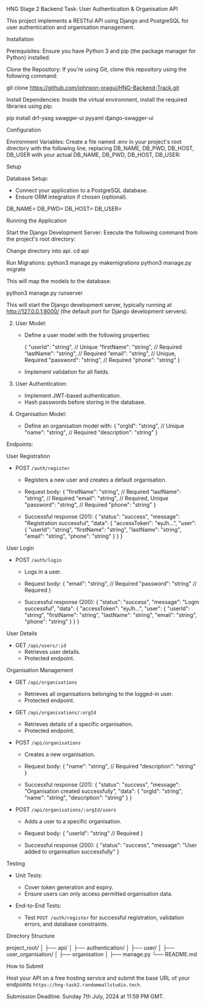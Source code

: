 HNG Stage 2 Backend Task: User Authentication & Organisation API

This project implements a RESTful API using Django and PostgreSQL for user authentication and organisation management.

Installation

Prerequisites: Ensure you have Python 3 and pip (the package manager for Python) installed.

Clone the Repository:
If you're using Git, clone this repository using the following command:

git clone https://github.com/johnson-oragui/HNG-Backend-Track.git


Install Dependencies:
Inside the virtual environment, install the required libraries using pip:

pip install drf-yasg swagger-ui pyyaml django-swagger-ui

Configuration

Environment Variables: Create a file named .env in your project's root directory with the following line, replacing DB_NAME, DB_PWD, DB_HOST, DB_USER with your actual DB_NAME, DB_PWD, DB_HOST, DB_USER:

Setup

 Database Setup:
   - Connect your application to a PostgreSQL database.
   - Ensure ORM integration if chosen (optional).

DB_NAME=<some database name>
DB_PWD=<some password>
DB_HOST=<some host>
DB_USER=<some userame>

Running the Application

Start the Django Development Server:
Execute the following command from the project's root directory:

Change directory into api.
cd api

Run Migrations:
python3 manage.py makemigrations
python3 manage.py migrate

This will map the models to the database.

python3 manage.py runserver

This will start the Django development server, typically running at http://127.0.0.1:8000/ (the default port for Django development servers).


2. User Model:
   - Define a user model with the following properties:

     {
         "userId": "string", // Unique
         "firstName": "string", // Required
         "lastName": "string", // Required
         "email": "string", // Unique, Required
         "password": "string", // Required
         "phone": "string"
     }

   - Implement validation for all fields.

3. User Authentication:
   - Implement JWT-based authentication.
   - Hash passwords before storing in the database.

4. Organisation Model:
   - Define an organisation model with:
     {
         "orgId": "string", // Unique
         "name": "string", // Required
         "description": "string"
     }


Endpoints:

User Registration

- POST `/auth/register`
  - Registers a new user and creates a default organisation.
  - Request body:
    {
        "firstName": "string", // Required
        "lastName": "string", // Required
        "email": "string", // Required, Unique
        "password": "string", // Required
        "phone": "string"
    }

  - Successful response (201):
    {
        "status": "success",
        "message": "Registration successful",
        "data": {
            "accessToken": "eyJh...",
            "user": {
                "userId": "string",
                "firstName": "string",
                "lastName": "string",
                "email": "string",
                "phone": "string"
            }
        }
    }


User Login

- POST `/auth/login`
  - Logs in a user.
  - Request body:
    {
        "email": "string", // Required
        "password": "string" // Required
    }

  - Successful response (200):
    {
        "status": "success",
        "message": "Login successful",
        "data": {
            "accessToken": "eyJh...",
            "user": {
                "userId": "string",
                "firstName": "string",
                "lastName": "string",
                "email": "string",
                "phone": "string"
            }
        }
    }


User Details

- GET `/api/users/:id`
  - Retrieves user details.
  - Protected endpoint.

Organisation Management

- GET `/api/organisations`
  - Retrieves all organisations belonging to the logged-in user.
  - Protected endpoint.

- GET `/api/organisations/:orgId`
  - Retrieves details of a specific organisation.
  - Protected endpoint.

- POST `/api/organisations`
  - Creates a new organisation.
  - Request body:
    {
        "name": "string", // Required
        "description": "string"
    }

  - Successful response (201):
    {
        "status": "success",
        "message": "Organisation created successfully",
        "data": {
            "orgId": "string",
            "name": "string",
            "description": "string"
        }
    }


- POST `/api/organisations/:orgId/users`
  - Adds a user to a specific organisation.
  - Request body:
    {
        "userId": "string" // Required
    }

  - Successful response (200):
    {
        "status": "success",
        "message": "User added to organisation successfully"
    }


Testing

- Unit Tests:
  - Cover token generation and expiry.
  - Ensure users can only access permitted organisation data.

- End-to-End Tests:
  - Test `POST /auth/register` for successful registration, validation errors, and database constraints.

Directory Structure


project_root/
│
├── api/
│   ├── authentication/
│   ├── user/
│   ├── user_organisation/
│   ├── organisation
│
├── manage.py
└── README.md


How to Submit

Host your API on a free hosting service and submit the base URL of your endpoints
`https://hng-task2.randommallstudio.tech`.

Submission Deadline: Sunday 7th July, 2024 at 11:59 PM GMT.


